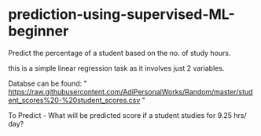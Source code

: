 # prediction-using-supervised-ML-beginner
Predict the percentage of a student based on the no. of study hours.


this is a simple linear  regression task as it involves just 2 variables.

Databse can be found:
"  https://raw.githubusercontent.com/AdiPersonalWorks/Random/master/student_scores%20-%20student_scores.csv  "

To Predict - What will be predicted score if a student studies for 9.25 hrs/ day?

